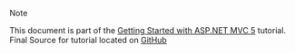 > [!NOTE]
> This document is part of the [Getting Started with ASP.NET MVC 5](xref:mvc/overview/getting-started/introduction/getting-started) tutorial. Final Source for tutorial located on [GitHub](https://github.com/aspnet/Docs/tree/master/aspnet/mvc/overview/getting-started/introduction/sample/MvcMovie/MvcMovie)